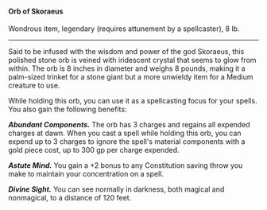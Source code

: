 #### Orb of Skoraeus

Wondrous item, legendary (requires attunement by a spellcaster), 8 lb.

---

Said to be infused with the wisdom and power of the god Skoraeus, this polished stone orb is veined with iridescent crystal that seems to glow from within. The orb is 8 inches in diameter and weighs 8 pounds, making it a palm-sized trinket for a stone giant but a more unwieldy item for a Medium creature to use.

While holding this orb, you can use it as a spellcasting focus for your spells. You also gain the following benefits:

***Abundant Components.*** The orb has 3 charges and regains all expended charges at dawn. When you cast a spell while holding this orb, you can expend up to 3 charges to ignore the spell's material components with a gold piece cost, up to 300 gp per charge expended.

***Astute Mind.*** You gain a +2 bonus to any Constitution saving throw you make to maintain your concentration on a spell.

***Divine Sight.*** You can see normally in darkness, both magical and nonmagical, to a distance of 120 feet.